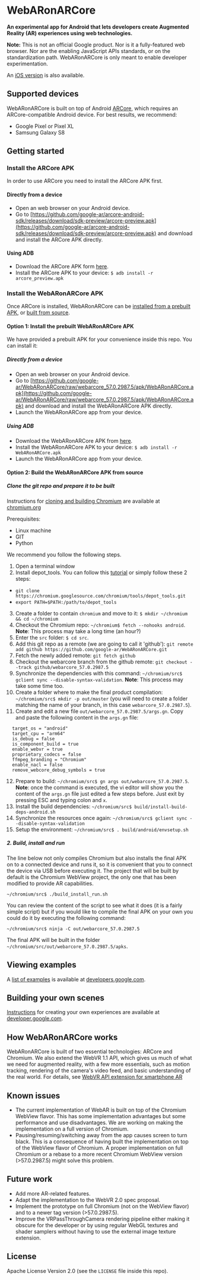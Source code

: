 # WebARonARCore

**An experimental app for Android that lets developers create Augmented Reality (AR) experiences using web technologies.**

**Note:** This is not an official Google product. Nor is it a fully-featured web browser. Nor are the enabling JavaScript APIs standards, or on the standardization path. WebARonARCore is only meant to enable developer experimentation.

An [iOS version](https://github.com/google-ar/WebARonARKit) is also available.

## <a name="SupportedDevices">Supported devices</a>
WebARonARCore is built on top of Android [ARCore](https://developers.google.com/ar), which requires an ARCore-compatible Android device. For best results, we recommend:

* Google Pixel or Pixel XL
* Samsung Galaxy S8

## <a name="Getting started">Getting started</a>

### Install the ARCore APK

In order to use ARCore you need to install the ARCore APK first.

#### Directly from a device

* Open an web browser on your Android device.
* Go to [https://github.com/google-ar/arcore-android-sdk/releases/download/sdk-preview/arcore-preview.apk](https://github.com/google-ar/arcore-android-sdk/releases/download/sdk-preview/arcore-preview.apk) and download and install the ARCore APK directly.

#### Using ADB

* Download the ARCore APK form [here](https://github.com/google-ar/arcore-android-sdk/releases/download/sdk-preview/arcore-preview.apk).
* Install the ARCore APK to your device: `$ adb install -r arcore_preview.apk`

### Install the WebARonARCore APK

Once ARCore is installed, WebARonARCore can be [installed from a prebuilt APK](#InstallingAPK), or [built from source](#CompileFromSource).

#### <a name="InstallingAPK">Option 1: Install the prebuilt WebARonARCore APK</a>

We have provided a prebuilt APK for your convenience inside this repo. You can install it:

##### Directly from a device

* Open an web browser on your Android device.
* Go to [https://github.com/google-ar/WebARonARCore/raw/webarcore_57.0.2987.5/apk/WebARonARCore.apk](https://github.com/google-ar/WebARonARCore/raw/webarcore_57.0.2987.5/apk/WebARonARCore.apk) and download and install the WebARonARCore APK directly.
* Launch the WebARonARCore app from your device.

##### Using ADB

* Download the WebARonARCore APK from [here](https://github.com/google-ar/WebARonARCore/blob/webarcore_57.0.2987.5/apk/WebARonARCore.apk). 
* Install the WebARonARCore APK to your device: `$ adb install -r WebARonARCore.apk`
* Launch the WebARonARCore app from your device.

#### <a name="CompileFromSource">Option 2: Build the WebARonARCore APK from source</a>

##### Clone the git repo and prepare it to be built

Instructions for [cloning and building Chromium](https://www.chromium.org/developers/how-tos/android-build-instructions) are available at [chromium.org](https://www.chromium.org/developers/how-tos/android-build-instructions)

Prerequisites:

* Linux machine
* GIT
* Python

We recommend you follow the following steps.

1. Open a terminal window
2. Install depot_tools. You can follow this [tutorial](https://commondatastorage.googleapis.com/chrome-infra-docs/flat/depot_tools/docs/html/depot_tools_tutorial.html#_setting_up) or simply follow these 2 steps:
  * `git clone https://chromium.googlesource.com/chromium/tools/depot_tools.git`
  * `export PATH=$PATH:/path/to/depot_tools`
3. Create a folder to contain `chromium` and move to it: `$ mkdir ~/chromium && cd ~/chromium`
4. Checkout the Chromium repo: `~/chromium$ fetch --nohooks android`. **Note**: This process may take a long time (an hour?)
5. Enter the `src` folder: `$ cd src`.
6. Add this git repo as a remote (we are going to call it 'github'): `git remote add github https://github.com/google-ar/WebARonARCore.git`
7. Fetch the newly added remote: `git fetch github`
8. Checkout the webarcore branch from the github remote: `git checkout --track github/webarcore_57.0.2987.5`
9. Synchronize the dependencies with this command: `~/chromium/src$ gclient sync --disable-syntax-validation`. **Note**: This process may take some time too.
10. Create a folder where to make the final product compilation: `~/chromium/src$ mkdir -p out/master` (you will need to create a folder matching the name of your branch, in this case `webarcore_57.0.2987.5`).
11. Create and edit a new file `out/webarcore_57.0.2987.5/args.gn`. Copy and paste the following content in the `args.gn` file:
```
  target_os = "android"
  target_cpu = "arm64"
  is_debug = false
  is_component_build = true
  enable_webvr = true
  proprietary_codecs = false
  ffmpeg_branding = "Chromium"
  enable_nacl = false
  remove_webcore_debug_symbols = true
```
12. Prepare to build: `~/chromium/src$ gn args out/webarcore_57.0.2987.5`. **Note**: once the command is executed, the vi editor will show you the content of the `args.gn` file just edited a few steps before. Just exit by pressing ESC and typing colon and `x`.
13. Install the build dependencies: `~/chromium/src$ build/install-build-deps-android.sh`
14. Synchronize the resources once again: `~/chromium/src$ gclient sync --disable-syntax-validation`
15. Setup the environment: `~/chromium/src$ . build/android/envsetup.sh`

##### 2. Build, install and run

The line below not only compiles Chromium but also installs the final APK on to a connected device and runs it, so it is convenient that you to connect the device via USB before executing it. The project that will be built by default is the Chromium WebView project, the only one that has been modified to provide AR capabilities.
```
~/chromium/src$ ./build_install_run.sh
```
You can review the content of the script to see what it does (it is a fairly simple script) but if you would like to compile the final APK on your own you could do it by executing the following command:
```
~/chromium/src$ ninja -C out/webarcore_57.0.2987.5
```

The final APK will be built in the folder `~/chromium/src/out/webarcore_57.0.2987.5/apks`.

## <a name="ViewingExamples">Viewing examples</a>
A [list of examples](https://developers.google.com/ar/develop/web/getting-started#examples) is available at [developers.google.com](https://developers.google.com/ar/develop/web/getting-started#examples).

## <a name="BuildingScenes">Building your own scenes</a>
[Instructions](https://developers.google.com/ar/develop/web/getting-started) for creating your own experiences are available at [developer.google.com](https://developers.google.com/ar/develop/web/getting-started).

## <a name="HowWebARonARCoreWorks">How WebARonARCore works</a>

WebARonARCore is built of two essential technologies: ARCore and Chromium. We also extend the WebVR 1.1 API, which gives us much of what we need for augmented reality, with a few more essentials, such as motion tracking, rendering of the camera's video feed, and basic understanding of the real world. For details, see [WebVR API extension for smartphone AR](https://github.com/google-ar/three.ar.js/blob/master/webvr_ar_extension.md)

## <a name="KnownIssues">Known issues</a>
* The current implementation of WebAR is built on top of the Chromium WebView flavor. This has some implementation advantages but some performance and use disadvantages. We are working on making the implementation on a full version of Chromium.
* Pausing/resuming/switching away from the app causes screen to turn black. This is a consequence of having built the implementation on top of the WebView flavor of Chromium. A proper implementation on full Chromium or a rebase to a more recent Chromium WebView version (>57.0.2987.5) might solve this problem.

## <a name="FutureWork">Future work</a>
* Add more AR-related features.
* Adapt the implementation to the WebVR 2.0 spec proposal.
* Implement the prototype on full Chromium (not on the WebView flavor) and to a newer tag version (>57.0.2987.5).
* Improve the VRPassThroughCamera rendering pipeline either making it obscure for the developer or by using regular WebGL textures and shader samplers without having to use the external image texture extension.

## <a name="License">License</a>
Apache License Version 2.0 (see the `LICENSE` file inside this repo).

